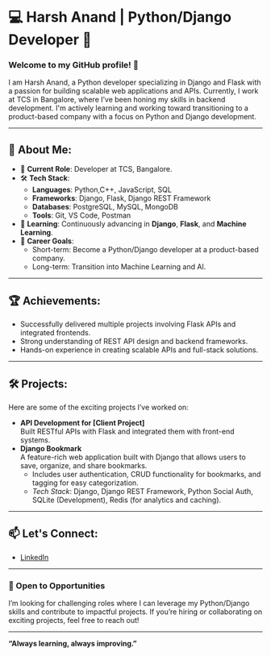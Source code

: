 # 💻 Harsh Anand | Python/Django Developer 🌟

### Welcome to my GitHub profile! 👋

I am Harsh Anand, a Python developer specializing in Django and Flask with a passion for building scalable web applications and APIs. Currently, I work at TCS in Bangalore, where I’ve been honing my skills in backend development. I'm actively learning and working toward transitioning to a product-based company with a focus on Python and Django development.

---

## 🚀 About Me:
- 💼 **Current Role**: Developer at TCS, Bangalore.
- 🛠️ **Tech Stack**:  
  - **Languages**: Python,C++, JavaScript, SQL  
  - **Frameworks**: Django, Flask, Django REST Framework  
  - **Databases**: PostgreSQL, MySQL, MongoDB  
  - **Tools**: Git, VS Code, Postman  
- 🌱 **Learning**: Continuously advancing in **Django**, **Flask**, and **Machine Learning**.  
- 🎯 **Career Goals**:  
  - Short-term: Become a Python/Django developer at a product-based company.  
  - Long-term: Transition into Machine Learning and AI.  

---

## 🏆 Achievements:
- Successfully delivered multiple projects involving Flask APIs and integrated frontends.  
- Strong understanding of REST API design and backend frameworks.  
- Hands-on experience in creating scalable APIs and full-stack solutions.

---

## 🛠️ Projects:
Here are some of the exciting projects I’ve worked on:  
- **API Development for [Client Project]**  
  Built RESTful APIs with Flask and integrated them with front-end systems.  
- **Django Bookmark**  
  A feature-rich web application built with Django that allows users to save, organize, and share bookmarks.  
  - Includes user authentication, CRUD functionality for bookmarks, and tagging for easy categorization.  
  - *Tech Stack*: Django, Django REST Framework, Python Social Auth, SQLite (Development), Redis (for analytics and caching).   
  

---

## 📫 Let's Connect:
- [LinkedIn](https://www.linkedin.com/in/harsh27anand)  

---

### 🔭 Open to Opportunities
I’m looking for challenging roles where I can leverage my Python/Django skills and contribute to impactful projects. If you’re hiring or collaborating on exciting projects, feel free to reach out!

---
**“Always learning, always improving.”**
